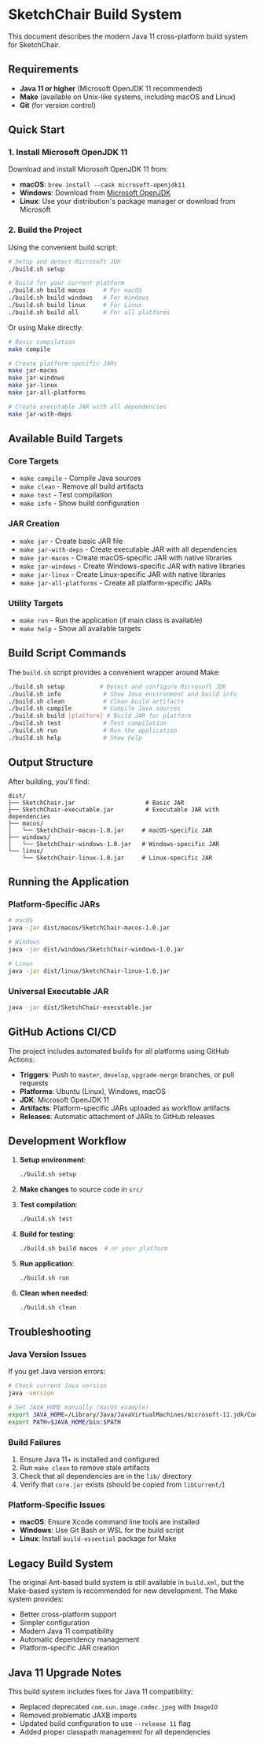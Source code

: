 # SketchChair Build System

This document describes the modern Java 11 cross-platform build system for SketchChair.

## Requirements

- **Java 11 or higher** (Microsoft OpenJDK 11 recommended)
- **Make** (available on Unix-like systems, including macOS and Linux)
- **Git** (for version control)

## Quick Start

### 1. Install Microsoft OpenJDK 11

Download and install Microsoft OpenJDK 11 from:
- **macOS**: `brew install --cask microsoft-openjdk11`
- **Windows**: Download from [Microsoft OpenJDK](https://docs.microsoft.com/en-us/java/openjdk/download)
- **Linux**: Use your distribution's package manager or download from Microsoft

### 2. Build the Project

Using the convenient build script:
```bash
# Setup and detect Microsoft JDK
./build.sh setup

# Build for your current platform
./build.sh build macos     # For macOS
./build.sh build windows   # For Windows
./build.sh build linux     # For Linux
./build.sh build all       # For all platforms
```

Or using Make directly:
```bash
# Basic compilation
make compile

# Create platform-specific JARs
make jar-macos
make jar-windows
make jar-linux
make jar-all-platforms

# Create executable JAR with all dependencies
make jar-with-deps
```

## Available Build Targets

### Core Targets
- `make compile` - Compile Java sources
- `make clean` - Remove all build artifacts
- `make test` - Test compilation
- `make info` - Show build configuration

### JAR Creation
- `make jar` - Create basic JAR file
- `make jar-with-deps` - Create executable JAR with all dependencies
- `make jar-macos` - Create macOS-specific JAR with native libraries
- `make jar-windows` - Create Windows-specific JAR with native libraries
- `make jar-linux` - Create Linux-specific JAR with native libraries
- `make jar-all-platforms` - Create all platform-specific JARs

### Utility Targets
- `make run` - Run the application (if main class is available)
- `make help` - Show all available targets

## Build Script Commands

The `build.sh` script provides a convenient wrapper around Make:

```bash
./build.sh setup          # Detect and configure Microsoft JDK
./build.sh info            # Show Java environment and build info
./build.sh clean           # Clean build artifacts
./build.sh compile         # Compile Java sources
./build.sh build [platform] # Build JAR for platform
./build.sh test            # Test compilation
./build.sh run             # Run the application
./build.sh help            # Show help
```

## Output Structure

After building, you'll find:

```
dist/
├── SketchChair.jar                    # Basic JAR
├── SketchChair-executable.jar         # Executable JAR with dependencies
├── macos/
│   └── SketchChair-macos-1.0.jar     # macOS-specific JAR
├── windows/
│   └── SketchChair-windows-1.0.jar   # Windows-specific JAR
└── linux/
    └── SketchChair-linux-1.0.jar     # Linux-specific JAR
```

## Running the Application

### Platform-Specific JARs
```bash
# macOS
java -jar dist/macos/SketchChair-macos-1.0.jar

# Windows
java -jar dist/windows/SketchChair-windows-1.0.jar

# Linux
java -jar dist/linux/SketchChair-linux-1.0.jar
```

### Universal Executable JAR
```bash
java -jar dist/SketchChair-executable.jar
```

## GitHub Actions CI/CD

The project includes automated builds for all platforms using GitHub Actions:

- **Triggers**: Push to `master`, `develop`, `upgrade-merge` branches, or pull requests
- **Platforms**: Ubuntu (Linux), Windows, macOS
- **JDK**: Microsoft OpenJDK 11
- **Artifacts**: Platform-specific JARs uploaded as workflow artifacts
- **Releases**: Automatic attachment of JARs to GitHub releases

## Development Workflow

1. **Setup environment**:
   ```bash
   ./build.sh setup
   ```

2. **Make changes** to source code in `src/`

3. **Test compilation**:
   ```bash
   ./build.sh test
   ```

4. **Build for testing**:
   ```bash
   ./build.sh build macos  # or your platform
   ```

5. **Run application**:
   ```bash
   ./build.sh run
   ```

6. **Clean when needed**:
   ```bash
   ./build.sh clean
   ```

## Troubleshooting

### Java Version Issues
If you get Java version errors:
```bash
# Check current Java version
java -version

# Set JAVA_HOME manually (macOS example)
export JAVA_HOME=/Library/Java/JavaVirtualMachines/microsoft-11.jdk/Contents/Home
export PATH=$JAVA_HOME/bin:$PATH
```

### Build Failures
1. Ensure Java 11+ is installed and configured
2. Run `make clean` to remove stale artifacts
3. Check that all dependencies are in the `lib/` directory
4. Verify that `core.jar` exists (should be copied from `libCurrent/`)

### Platform-Specific Issues
- **macOS**: Ensure Xcode command line tools are installed
- **Windows**: Use Git Bash or WSL for the build script
- **Linux**: Install `build-essential` package for Make

## Legacy Build System

The original Ant-based build system is still available in `build.xml`, but the Make-based system is recommended for new development. The Make system provides:

- Better cross-platform support
- Simpler configuration
- Modern Java 11 compatibility
- Automatic dependency management
- Platform-specific JAR creation

## Java 11 Upgrade Notes

This build system includes fixes for Java 11 compatibility:
- Replaced deprecated `com.sun.image.codec.jpeg` with `ImageIO`
- Removed problematic JAXB imports
- Updated build configuration to use `--release 11` flag
- Added proper classpath management for all dependencies

